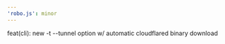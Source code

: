 ```yaml
---
'robo.js': minor
---
```


feat(cli): new -t --tunnel option w/ automatic cloudflared binary download

